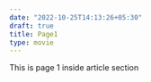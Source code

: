 ```yaml
---
date: "2022-10-25T14:13:26+05:30"
draft: true
title: Page1
type: movie
---
```


This is page 1 inside article section
